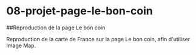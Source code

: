 # 08-projet-page-le-bon-coin
##Reproduction de la page Le bon coin

Reproduction de la carte de France sur la page Le bon coin, afin d'utiliser Image Map. 
